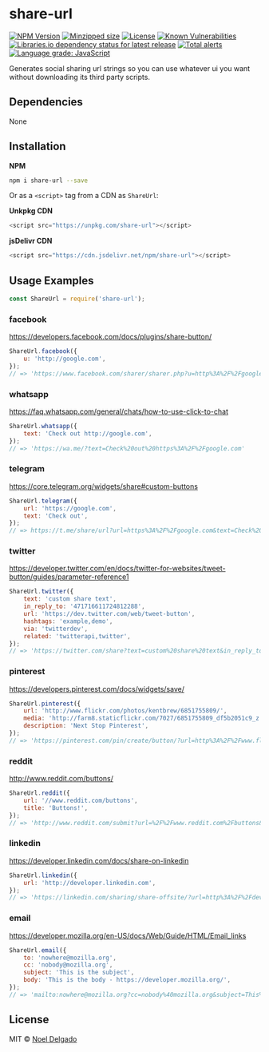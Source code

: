 # share-url

[![NPM Version][npm-image]][npm-url]
[![Minzipped size][bundlephobia-image]][bundlephobic-url]
[![License][license-image]][license-url]
[![Known Vulnerabilities][snyk-image]][snyk-url]
[![Libraries.io dependency status for latest release][librariesio-img]][librariesio-url]
[![Total alerts][lgtm-image]][lgtm-url]
[![Language grade: JavaScript][lgtm-grade-image]][lgtm-grade-url]

Generates social sharing url strings so you can use whatever ui you want without downloading its third party scripts.

## Dependencies
None

## Installation

**NPM**

```sh
npm i share-url --save
```

Or as a `<script>` tag from a CDN as `ShareUrl`:

**Unkpkg CDN**

```js
<script src="https://unpkg.com/share-url"></script>
```

**jsDelivr CDN**

```js
<script src="https://cdn.jsdelivr.net/npm/share-url"></script>
```

## Usage Examples

```js
const ShareUrl = require('share-url');
```

### facebook
https://developers.facebook.com/docs/plugins/share-button/

```js
ShareUrl.facebook({
	u: 'http://google.com',
});
// => 'https://www.facebook.com/sharer/sharer.php?u=http%3A%2F%2Fgoogle.com'
```

### whatsapp
https://faq.whatsapp.com/general/chats/how-to-use-click-to-chat

```js
ShareUrl.whatsapp({
	text: 'Check out http://google.com',
});
// => 'https://wa.me/?text=Check%20out%20https%3A%2F%2Fgoogle.com'
```

### telegram
https://core.telegram.org/widgets/share#custom-buttons

```js
ShareUrl.telegram({
	url: 'https://google.com',
	text: 'Check out',
});
// => https://t.me/share/url?url=https%3A%2F%2Fgoogle.com&text=Check%20out
```

### twitter
https://developer.twitter.com/en/docs/twitter-for-websites/tweet-button/guides/parameter-reference1

```js
ShareUrl.twitter({
	text: 'custom share text',
	in_reply_to: '471716611724812288',
	url: 'https://dev.twitter.com/web/tweet-button',
	hashtags: 'example,demo',
	via: 'twitterdev',
	related: 'twitterapi,twitter',
});
// => 'https://twitter.com/share?text=custom%20share%20text&in_reply_to=471716611724812288&url=https%3A%2F%2Fdev.twitter.com%2Fweb%2Ftweet-button&hashtags=example%2Cdemo&via=twitterdev&related=twitterapi%2Ctwitter'
```

### pinterest
https://developers.pinterest.com/docs/widgets/save/

```js
ShareUrl.pinterest({
	url: 'http://www.flickr.com/photos/kentbrew/6851755809/',
	media: 'http://farm8.staticflickr.com/7027/6851755809_df5b2051c9_z.jpg',
	description: 'Next Stop Pinterest',
});
// => 'https://pinterest.com/pin/create/button/?url=http%3A%2F%2Fwww.flickr.com%2Fphotos%2Fkentbrew%2F6851755809%2F&media=http%3A%2F%2Ffarm8.staticflickr.com%2F7027%2F6851755809_df5b2051c9_z.jpg&description=Next%20Stop%20Pinterest'

```

### reddit
http://www.reddit.com/buttons/

```js
ShareUrl.reddit({
	url: '//www.reddit.com/buttons',
	title: 'Buttons!',
});
// => 'http://www.reddit.com/submit?url=%2F%2Fwww.reddit.com%2Fbuttons&title=Buttons!'
```

### linkedin
https://developer.linkedin.com/docs/share-on-linkedin

```js
ShareUrl.linkedin({
	url: 'http://developer.linkedin.com',
});
// => 'https://linkedin.com/sharing/share-offsite/?url=http%3A%2F%2Fdeveloper.linkedin.com'
```

### email
https://developer.mozilla.org/en-US/docs/Web/Guide/HTML/Email_links

```js
ShareUrl.email({
	to: 'nowhere@mozilla.org',
	cc: 'nobody@mozilla.org',
	subject: 'This is the subject',
	body: 'This is the body - https://developer.mozilla.org/',
});
// => 'mailto:nowhere@mozilla.org?cc=nobody%40mozilla.org&subject=This%20is%20the%20subject&body=This%20is%20the%20body%20-%20https%3A%2F%2Fdeveloper.mozilla.org%2F'
```

## License
MIT © [Noel Delgado](http://pixelia.me/)

[npm-image]: https://img.shields.io/npm/v/share-url.svg?logo=npm&label=NPM
[npm-url]: https://www.npmjs.com/package/share-url
[bundlephobia-image]: https://img.shields.io/bundlephobia/minzip/share-url?label=size
[bundlephobic-url]: https://bundlephobia.com/result?p=share-url
[license-image]: https://img.shields.io/npm/l/share-url.svg
[license-url]: https://github.com/noeldelgado/share-url/blob/master/LICENSE
[snyk-image]: https://snyk.io/test/npm/share-url/badge.svg
[snyk-url]: https://snyk.io/test/npm/share-url
[librariesio-img]: https://img.shields.io/librariesio/release/npm/share-url
[librariesio-url]: https://libraries.io/npm/share-url
[lgtm-image]: https://img.shields.io/lgtm/alerts/g/noeldelgado/share-url.svg?logo=lgtm&logoWidth=18
[lgtm-url]: https://lgtm.com/projects/g/noeldelgado/share-url/alerts/
[lgtm-grade-image]: https://img.shields.io/lgtm/grade/javascript/g/noeldelgado/share-url.svg?logo=lgtm&logoWidth=18
[lgtm-grade-url]: https://lgtm.com/projects/g/noeldelgado/share-url/context:javascript